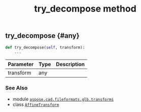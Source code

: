 ﻿---
title: try_decompose method
second_title: Aspose.CAD for Python via .NET API References
description: 
type: docs
weight: 70
url: /python-net/aspose.cad.fileformats.glb.transforms/affinetransform/try_decompose/
is_root: false
---

## try_decompose {#any}





```python
def try_decompose(self, transform):
    ...
```


| Parameter | Type | Description |
| :- | :- | :- |
| transform | any |  |



### See Also
* module [`aspose.cad.fileformats.glb.transforms`](../../)
* class [`AffineTransform`](/cad/python-net/aspose.cad.fileformats.glb.transforms/affinetransform)
